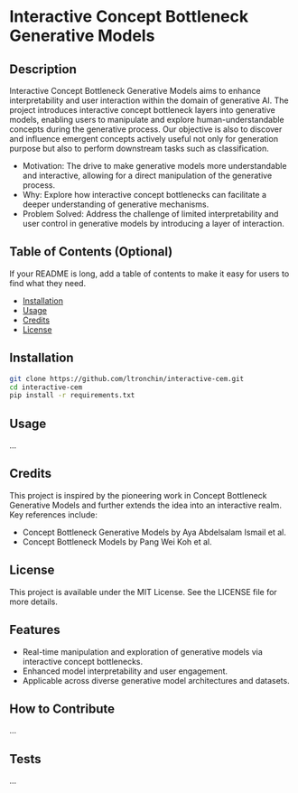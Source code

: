# Interactive Concept Bottleneck Generative Models

## Description
Interactive Concept Bottleneck Generative Models aims to enhance interpretability and user interaction within the domain of generative AI. 
The project introduces interactive concept bottleneck layers into generative models, enabling users to manipulate and explore human-understandable concepts during the generative process.
Our objective is also to discover and influence emergent concepts actively useful not only for generation purpose but also to perform downstream tasks such as classification.

- Motivation: The drive to make generative models more understandable and interactive, allowing for a direct manipulation of the generative process.
- Why: Explore how interactive concept bottlenecks can facilitate a deeper understanding of generative mechanisms.
- Problem Solved: Address the challenge of limited interpretability and user control in generative models by introducing a layer of interaction.

## Table of Contents (Optional)

If your README is long, add a table of contents to make it easy for users to find what they need.

- [Installation](#installation)
- [Usage](#usage)
- [Credits](#credits)
- [License](#license)

## Installation

```bash
git clone https://github.com/ltronchin/interactive-cem.git
cd interactive-cem
pip install -r requirements.txt
```

## Usage

...

## Credits

This project is inspired by the pioneering work in Concept Bottleneck Generative Models and further extends the idea into an interactive realm. Key references include:

- Concept Bottleneck Generative Models by Aya Abdelsalam Ismail et al.
- Concept Bottleneck Models by Pang Wei Koh et al.

## License

This project is available under the MIT License. See the LICENSE file for more details.

## Features

- Real-time manipulation and exploration of generative models via interactive concept bottlenecks.
- Enhanced model interpretability and user engagement.
- Applicable across diverse generative model architectures and datasets.

## How to Contribute

...

## Tests

...